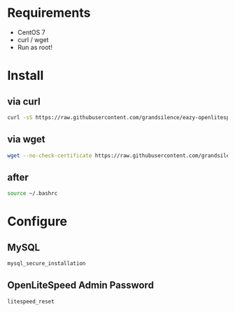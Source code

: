 # Requirements
* CentOS 7
* curl / wget
* Run as root!

# Install
## via curl
```bash
curl -sS https://raw.githubusercontent.com/grandsilence/eazy-openlitespeed/master/install.sh | bash
```
## via wget
```bash
wget --no-check-certificate https://raw.githubusercontent.com/grandsilence/eazy-openlitespeed/master/install.sh | bash
```

## after
```bash
source ~/.bashrc
```

# Configure
## MySQL
```bash
mysql_secure_installation
```
## OpenLiteSpeed Admin Password
```bash
litespeed_reset
```